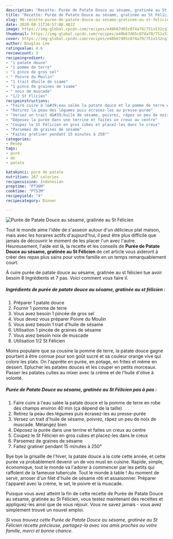```yaml
---
description: "Recette: Purée de Patate Douce au sésame, gratinée au St Félicien"
title: "Recette: Purée de Patate Douce au sésame, gratinée au St Félicien"
slug: 96-recette-puree-de-patate-douce-au-sesame-gratinee-au-st-felicien
date: 2020-08-11T16:57:08.482Z
image: https://img-global.cpcdn.com/recipes/e40b67d05c074a70/751x532cq70/puree-de-patate-douce-au-sesame-gratinee-au-st-felicien-photo-principale-de-la-recette.jpg
thumbnail: https://img-global.cpcdn.com/recipes/e40b67d05c074a70/751x532cq70/puree-de-patate-douce-au-sesame-gratinee-au-st-felicien-photo-principale-de-la-recette.jpg
cover: https://img-global.cpcdn.com/recipes/e40b67d05c074a70/751x532cq70/puree-de-patate-douce-au-sesame-gratinee-au-st-felicien-photo-principale-de-la-recette.jpg
author: Douglas Lee
ratingvalue: 4.6
reviewcount: 3
recipeingredient:
- "1 patate douce"
- "1 pomme de terre"
- "1 pince de gros sel"
- " Poivre du Moulin"
- "1 trait dhuile de ssame"
- "1 pince de graines de ssame"
- " noix de muscade"
- "1/2 St Flicien"
recipeinstructions:
- "Faire cuire à l&#39;eau salée la patate douce et la pomme de terre en robe des champs environ 40 min (ça dépend de la taille)"
- "Retirez la peau des légumes puis écrasez-les au presse-purée"
- "Versez un trait d&#39;huile de sésame, poivrez, râpez un peu de noix de muscade. Mélangez bien"
- "Déposez la purée dans une terrine et faites un creux au centre"
- "Coupez le St Félicien en gros cubes et placez-les dans le creux"
- "Parsemez de graines de sésame"
- "Faitez gratiner pendant 15 minutes à 250°"
categories:
- Resep
tags:
- pure
- de
- patate

katakunci: pure de patate 
nutrition: 267 calories
recipecuisine: Indonesian
preptime: "PT36M"
cooktime: "PT52M"
recipeyield: "4"
recipecategory: Dinner

---
```



![Purée de Patate Douce au sésame, gratinée au St Félicien](https://img-global.cpcdn.com/recipes/e40b67d05c074a70/751x532cq70/puree-de-patate-douce-au-sesame-gratinee-au-st-felicien-photo-principale-de-la-recette.jpg)

Tout le monde aime l'idée de s'asseoir autour d'un délicieux plat maison, mais avec les horaires actifs d'aujourd'hui, il peut être plus difficile que jamais de découvrir le moment de les placer l'un avec l'autre. Heureusement, l'aide est là, la recette et les conseils de <strong> Purée de Patate Douce au sésame, gratinée au St Félicien </strong> de cet article vous aideront à créer des repas plus sains pour votre famille en un temps remarquablement court.

<!--inarticleads1-->

À cuire purée de patate douce au sésame, gratinée au st félicien tue avoir besoin 8 Ingrédients et 7 pas. Voici comment vous faire il.

##### Ingrédients de purée de patate douce au sésame, gratinée au st félicien :

1. Préparer 1 patate douce
1. Fournir 1 pomme de terre
1. Vous avez besoin 1 pincée de gros sel
1. Vous devez vous préparer  Poivre du Moulin
1. Vous avez besoin 1 trait d&#39;huile de sésame
1. Utilisation 1 pincée de graines de sésame
1. Vous avez besoin  noix de muscade
1. Utilisation 1/2 St Félicien


Moins populaire que sa cousine la pomme de terre, la patate douce gagne pourtant à être connue pour son goût sucré et sa couleur orange vive qui colore les plats. On l&#39;apprête en purée, en potage, en frites et même en dessert. Eplucher les patates douces et les couper en petits morceaux. Passer les patates cuites au mixer avec la crème et de l&#39;huile d&#39;olive à volonté. 

<!--inarticleads2-->

##### Purée de Patate Douce au sésame, gratinée au St Félicien pas à pas :

1. Faire cuire à l&#39;eau salée la patate douce et la pomme de terre en robe des champs environ 40 min (ça dépend de la taille)
1. Retirez la peau des légumes puis écrasez-les au presse-purée
1. Versez un trait d&#39;huile de sésame, poivrez, râpez un peu de noix de muscade. Mélangez bien
1. Déposez la purée dans une terrine et faites un creux au centre
1. Coupez le St Félicien en gros cubes et placez-les dans le creux
1. Parsemez de graines de sésame
1. Faitez gratiner pendant 15 minutes à 250°


Bye bye la grisaille de l&#39;hiver, la patate douce a la cote cette année, et cette purée va probablement devenir un de vos must en cuisine. Rapide, simple, économique, tout le monde va l&#39;adorer à commencer par les petits qui raffolent de la fameuse tubercule. Tout le monde à table ! Au moment de servir, arroser d&#39;un filet d&#39;huile de sésame rôti et assaisonner. Préparer l&#39;appareil avec la crème, le sel, le poivre et la muscade. 

<!--inarticleads1-->

<p>
Puisque vous avez atteint la fin de cette recette de Purée de Patate Douce au sésame, gratinée au St Félicien, vous testez maintenant des recettes et appliquez-les ainsi que de vous réjouir. Vous ne savez jamais - vous avez simplement trouvé un nouvel emploi.
</p>

<p>
<i>Si vous trouvez cette Purée de Patate Douce au sésame, gratinée au St Félicien recette précieuse, partagez-la avec vos amis proches ou votre famille, merci et bonne chance.</i>
</p>
